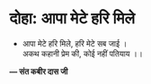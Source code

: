 # दोहा: आपा मेटे हरि मिले

- आपा मेटे हरि मिले, हरि मेटे सब जाई ।\
  अकथ कहानी प्रेम की, कोई नहीं पतियाय ।।

**— संत कबीर दास जी**
